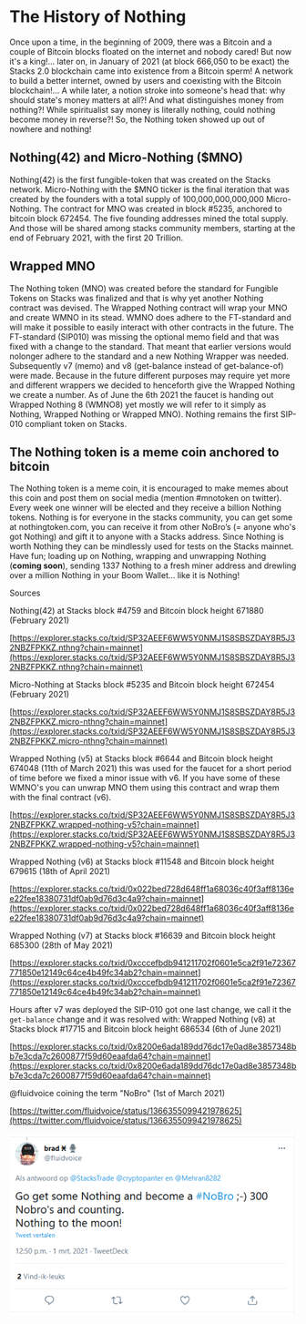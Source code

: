 # The History of Nothing
Once upon a time, in the beginning of 2009, there was a Bitcoin and a couple of Bitcoin blocks floated on the internet and nobody cared! But now it's a king!... later on, in January of 2021 (at block 666,050 to be exact) the Stacks 2.0 blockchain came into existence from a Bitcoin sperm! A network to build a better internet, owned by users and coexisting with the Bitcoin blockchain!... A while later, a notion stroke into someone's head that: why should state's money matters at all?! And what distinguishes money from nothing?! While spiritualist say money is literally nothing, could nothing become money in reverse?!
So, the Nothing token showed up out of nowhere and nothing! 

## Nothing(42) and Micro-Nothing ($MNO)

Nothing(42) is the first fungible-token that was created on the Stacks network. Micro-Nothing with the $MNO ticker is the final iteration that was created by the founders with a total supply of 100,000,000,000,000 Micro-Nothing. The contract for MNO was created in block #5235, anchored to bitcoin block 672454. The five founding addresses mined the total supply. And those will be shared among stacks community members, starting at the end of February 2021, with the first 20 Trillion.

## Wrapped MNO

The Nothing token (MNO) was created before the standard for Fungible Tokens on Stacks was finalized and that is why yet another Nothing contract was devised. The Wrapped Nothing contract will wrap your MNO and create WMNO in its stead. WMNO does adhere to the FT-standard and will make it possible to easily interact with other contracts in the future. The FT-standard (SIP010) was missing the optional memo field and that was fixed with a change to the standard. That meant that earlier versions would nolonger adhere to the standard and a new Nothing Wrapper was needed. Subsequently v7 (memo) and v8 (get-balance instead of get-balance-of) were made. Because in the future different purposes may require yet more and different wrappers we decided to henceforth give the Wrapped Nothing we create a number. As of June the 6th 2021 the faucet is handing out Wrapped Nothing 8 (WMNO8) yet mostly we will refer to it simply as Nothing, Wrapped Nothing or Wrapped MNO). Nothing remains the first SIP-010 compliant token on Stacks.

## The Nothing token is a meme coin anchored to bitcoin

The Nothing token is a meme coin, it is encouraged to make memes about this coin and post them on social media (mention #mnotoken on twitter). Every week one winner will be elected and they receive a billion Nothing tokens. Nothing is for everyone in the stacks community, you can get some at nothingtoken.com, you can receive it from other NoBro’s (= anyone who's got Nothing) and gift it to anyone with a Stacks address. Since Nothing is worth Nothing they can be mindlessly used for tests on the Stacks mainnet. Have fun; loading up on Nothing, wrapping and unwrapping Nothing (**coming soon**), sending 1337 Nothing to a fresh miner address and drewling over a million Nothing in your Boom Wallet... like it is Nothing!

Sources

Nothing(42) at Stacks block #4759 and Bitcoin block height 671880 (February 2021)

[https://explorer.stacks.co/txid/SP32AEEF6WW5Y0NMJ1S8SBSZDAY8R5J32NBZFPKKZ.nthng?chain=mainnet](https://explorer.stacks.co/txid/SP32AEEF6WW5Y0NMJ1S8SBSZDAY8R5J32NBZFPKKZ.nthng?chain=mainnet)

Micro-Nothing at Stacks block #5235 and Bitcoin block height 672454 (February 2021)

[https://explorer.stacks.co/txid/SP32AEEF6WW5Y0NMJ1S8SBSZDAY8R5J32NBZFPKKZ.micro-nthng?chain=mainnet](https://explorer.stacks.co/txid/SP32AEEF6WW5Y0NMJ1S8SBSZDAY8R5J32NBZFPKKZ.micro-nthng?chain=mainnet)

Wrapped Nothing (v5) at Stacks block #6644 and Bitcoin block height 674048 (11th of March 2021) this was used for the faucet for a short period of time before we fixed a minor issue with v6. If you have some of these WMNO's you can unwrap MNO them using this contract and wrap them with the final contract (v6).

[https://explorer.stacks.co/txid/SP32AEEF6WW5Y0NMJ1S8SBSZDAY8R5J32NBZFPKKZ.wrapped-nothing-v5?chain=mainnet](https://explorer.stacks.co/txid/SP32AEEF6WW5Y0NMJ1S8SBSZDAY8R5J32NBZFPKKZ.wrapped-nothing-v5?chain=mainnet)

Wrapped Nothing (v6) at Stacks block #11548 and Bitcoin block height 679615 (18th of April 2021)

[https://explorer.stacks.co/txid/0x022bed728d648ff1a68036c40f3aff8136ee22fee18380731df0ab9d76d3c4a9?chain=mainnet](https://explorer.stacks.co/txid/0x022bed728d648ff1a68036c40f3aff8136ee22fee18380731df0ab9d76d3c4a9?chain=mainnet)

Wrapped Nothing (v7) at Stacks block #16639 and Bitcoin block height 685300 (28th of May 2021)

[https://explorer.stacks.co/txid/0xcccefbdb941211702f0601e5ca2f91e72367771850e12149c64ce4b49fc34ab2?chain=mainnet](https://explorer.stacks.co/txid/0xcccefbdb941211702f0601e5ca2f91e72367771850e12149c64ce4b49fc34ab2?chain=mainnet)

Hours after v7 was deployed the SIP-010 got one last change, we call it the `get-balance` change and it was resolved with:
Wrapped Nothing (v8) at Stacks block #17715 and Bitcoin block height 686534 (6th of June 2021)

[https://explorer.stacks.co/txid/0x8200e6ada189dd76dc17e0ad8e3857348bb7e3cda7c2600877f59d60eaafda64?chain=mainnet](https://explorer.stacks.co/txid/0x8200e6ada189dd76dc17e0ad8e3857348bb7e3cda7c2600877f59d60eaafda64?chain=mainnet)

@fluidvoice coining the term "NoBro" (1st of March 2021)

[https://twitter.com/fluidvoice/status/1366355099421978625](https://twitter.com/fluidvoice/status/1366355099421978625)

![The%20History%20of%20Nothing%20755829582e4c4554a2c8c8b9246db9c9/image1.png](The%20History%20of%20Nothing%20755829582e4c4554a2c8c8b9246db9c9/image1.png)
